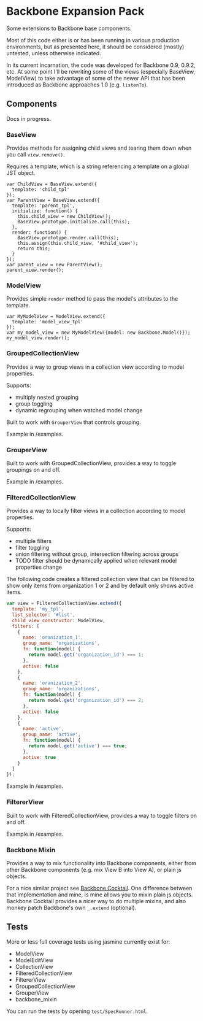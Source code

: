 # Backbone Expansion Pack

Some extensions to Backbone base components.

Most of this code either is or has been running in various production
environments, but as presented here, it should be considered (mostly)
untested, unless otherwise indicated.

In its current incarnation, the code was developed for Backbone 0.9,
0.9.2, etc. At some point I'll be rewriting some of the views
(especially BaseView, ModelView) to take advantage of some of the newer
API that has been introduced as Backbone approaches 1.0 (e.g.
`listenTo`).

## Components

Docs in progress.

### BaseView

Provides methods for assigning child views and tearing them down when
you call `view.remove()`.

Requires a template, which is a string referencing a template on a
global JST object.


```
var ChildView = BaseView.extend({
  template: 'child_tpl'
});
var ParentView = BaseView.extend({
  template: 'parent_tpl',
  initialize: function() {
    this.child_view = new ChildView();
    BaseView.prototype.initialize.call(this);
  },
  render: function() {
    BaseView.prototype.render.call(this);
    this.assign(this.child_view, '#child_view');
    return this;
  }
});
var parent_view = new ParentView();
parent_view.render();
```

### ModelView

Provides simple `render` method to pass the model's attributes to the
template.

```
var MyModelView = ModelView.extend({
  template: 'model_view_tpl'
});
var my_model_view = new MyModelView({model: new Backbone.Model()});
my_model_view.render();
```

### GroupedCollectionView

Provides a way to group views in a collection view according to model properties.

Supports: 

- multiply nested grouping
- group toggling
- dynamic regrouping when watched model change

Built to work with `GrouperView` that controls grouping.

Example in /examples.

### GrouperView

Built to work with GroupedCollectionView, provides a way to toggle groupings on and off.

Example in /examples.

### FilteredCollectionView

Provides a way to locally filter views in a collection according to model properties.

Supports:

- multiple filters
- filter toggling
- union filtering without group, intersection filtering across groups
- TODO filter should be dynamically applied when relevant model properties change

The following code creates a filtered collection view that can be filtered to show only
items from organization 1 or 2 and by default only shows active items.

```javascript
var view = FilteredCollectionView.extend({
  template: 'my_tpl',
  list_selector: '#list',
  child_view_constructor: ModelView,
  filters: [
    {
      name: 'oranization_1',
      group_name: 'organizations',
      fn: function(model) {
        return model.get('organization_id') === 1;
      },
      active: false
    },
    {
      name: 'oranization_2',
      group_name: 'organizations',
      fn: function(model) {
        return model.get('organization_id') === 2;
      },
      active: false
    },
    {
      name: 'active',
      group_name: 'active',
      fn: function(model) {
        return model.get('active') === true;
      },
      active: true
    }
  ]
});
```

Example in /examples.

### FiltererView

Built to work with FilteredCollectionView, provides a way to toggle filters on and off.

Example in /examples.

### Backbone Mixin

Provides a way to mix functionality into Backbone components, either
from other Backbone components (e.g. mix View B into View A), or plain
js objects.

For a nice similar project see [Backbone Cocktail](https://github.com/onsi/cocktail).
One difference between that implementation and mine, is mine allows you
to mixin plain js objects. Backbone Cocktail provides a nicer way to do
multiple mixins, and also monkey patch Backbone's own `_.extend`
(optional).

## Tests

More or less full coverage tests using jasmine currently exist for:

- ModelView
- ModelEditView
- CollectionView
- FilteredCollectionView
- FiltererView
- GroupedCollectionView
- GrouperView
- backbone\_mixin

You can run the tests by opening `test/SpecRunner.html`.
